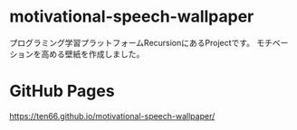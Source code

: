 # motivational-speech-wallpaper

プログラミング学習プラットフォームRecursionにあるProjectです。
モチベーションを高める壁紙を作成しました。

# GitHub Pages
https://ten66.github.io/motivational-speech-wallpaper/

